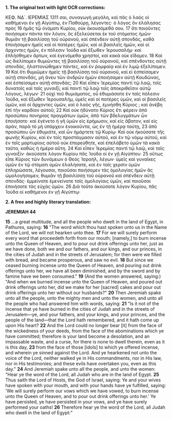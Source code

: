 **1. The original text with light OCR corrections:**

ΚΕΦ. ΝΔ´.
ΙΕΡΕΜΙΑΣ
1311
σαι, συναγωγὴ μεγάλη, καὶ πᾶς ὁ λαὸς οἱ καθήμενοι ἐν γῇ
Αἰγύπτῳ, ἐν Παθούρῃ, λέγοντες· ὁ λόγος ὃν ἐλάλησας πρὸς 16
ἡμᾶς τῷ ὀνόματι Κυρίου, οὐκ ἀκουσόμεθά σου. 17 ὅτι ποιοῦντες
ποιήσομεν πάντα τὸν λόγον, ὃς ἐξελεύσεται ἐκ τοῦ στόματος
ἡμῶν· θυμιᾶν τῇ βασιλίσσῃ τοῦ οὐρανοῦ, καὶ σπένδειν αὐτῇ
σπονδάς, καθὰ ἐποιήσαμεν ἡμεῖς καὶ οἱ πατέρες ἡμῶν, καὶ
οἱ βασιλεῖς ἡμῶν, καὶ οἱ ἄρχοντες ἡμῶν, ἐν πόλεσιν Ἰούδα
καὶ ἔξωθεν Ἱερουσαλήμ· καὶ ἐπλήσθημεν ἄρτων, καὶ ἐγενόμεθα
χρηστοί, καὶ κακὰ οὐκ εἴδομεν. 18 Καὶ ὡς διελίπομεν θυμιῶντες
τῇ βασιλίσσῃ τοῦ οὐρανοῦ, καὶ σπένδοντες αὐτῇ σπονδάς, ἠλαττονώθημεν πάντες, καὶ ἐν ῥομφαίᾳ καὶ ἐν λιμῷ ἐξελίπομεν.
19 Καὶ ὅτι θυμιῶμεν ἡμεῖς τῇ βασιλίσσῃ τοῦ οὐρανοῦ, καὶ εἰ ἐσπείσαμεν αὐτῇ σπονδάς, μὴ ἄνευ τῶν ἀνδρῶν ἡμῶν ἐποιήσαμεν αὐτῇ
Καυδῶνας, καὶ ἐσπείσαμεν αὐτῇ σπονδάς; 20 Καὶ εἶπεν Ἱερεμίας
παντὶ τῷ λαῷ, τοῖς δυνατοῖς καὶ ταῖς γυναιξί, καὶ παντὶ τῷ
λαῷ τοῖς ἀποκριθεῖσιν αὐτῷ λόγους, λέγων· 21 οὐχὶ τοῦ θυμιάματος, οὗ ἐθυμιάσατε ἐν ταῖς πόλεσιν Ἰούδα, καὶ ἔξωθεν Ἱερουσαλήμ, ὑμεῖς καὶ οἱ πατέρες ὑμῶν, καὶ οἱ βασιλεῖς ὑμῶν, καὶ
οἱ ἄρχοντες ὑμῶν, καὶ ὁ λαὸς γῆς, ἐμνήσθη Κύριος ; καὶ ἀνέβη
ἐπὶ τὴν καρδίαν αὐτοῦ; 22 Καὶ οὐκ ἠδύνατο Κύριος ἔτι φέρειν ἀπὸ
προσώπου πονηρίας πραγμάτων ὑμῶν, ἀπὸ τῶν βδελυγμάτων ὧν
ἐποιήσατε· καὶ ἐγένετο ἡ γῆ ὑμῶν εἰς ἐρήμωσιν, καὶ εἰς ἄβατον,
καὶ εἰς ἀρὰν, παρὰ τὸ μὴ ὑπάρχειν ἐνοικοῦντα, ὡς ἐν τῇ ἡμέρᾳ
ταύτῃ, 23 ἀπὸ προσώπου ὧν ἐθυμιάτε, καὶ ὧν ἡμάρτετε τῷ Κυρίῳ·
Καὶ οὐκ ἠκούσατε τῆς φωνῆς Κυρίου, καὶ ἐν τοῖς προστάγμασιν
αὐτοῦ, καὶ ἐν τῷ νόμῳ αὐτοῦ, καὶ ἐν τοῖς μαρτυρίοις αὐτοῦ οὐκ
ἐπορεύθητε, καὶ ἐπελάβετο ὑμῶν τὰ κακὰ ταῦτα, καθὼς ἡ ἡμέρα αὕτη. 24 Καὶ εἶπεν Ἱερεμίας παντὶ τῷ λαῷ, καὶ ταῖς γυναιξίν·
ἀκούσατε λόγον Κυρίου πᾶς Ἰούδα οἱ ἐν γῇ Αἰγύπτου· 25 οὕτως
εἶπε Κύριος τῶν δυνάμεων ὁ Θεὸς Ἰσραήλ, λέγων· ὑμεῖς καὶ γυναῖκες ὑμῶν ἐν τῷ στόματι ὑμῶν ἐλαλήσατε, καὶ ἐν ταῖς χερσὶν
ὑμῶν ἐπληρώσατε, λέγουσαι, ποιοῦσαι ποιήσομεν τὰς ὁμολογίας
ἡμῶν ἃς ὡμολογήσαμεν, θυμιᾶν τῇ βασιλίσσῃ τοῦ οὐρανοῦ καὶ
σπένδειν αὐτῇ σπονδάς· ἐμμείνατε ἐμενείνατε ταῖς ὁμολογίαις
ὑμῶν, καὶ ποιοῦσαι ἐποιήσατε τὰς εὐχὰς ὑμῶν. 26 Διὰ τοῦτο ἀκούσατε λόγον Κυρίου, πᾶς Ἰούδα οἱ καθήμενοι ἐν γῇ Αἰγύπτῳ·

**2. A free and highly literary translation:**

**JEREMIAH 44**

**15** ...a great multitude, and all the people who dwelt in the land of Egypt, in Pathures, saying:
**16** "The word which thou hast spoken unto us in the Name of the Lord, we will not hearken unto thee.
**17** For we will surely perform every word that proceedeth forth from our mouth; [namely,] to burn incense unto the Queen of Heaven, and to pour out drink offerings unto her, just as we have done, both we and our fathers, and our kings, and our princes, in the cities of Judah and in the streets of Jerusalem; for then were we filled with bread, and became prosperous, and saw no evil.
**18** But since we ceased burning incense unto the Queen of Heaven, and pouring out drink offerings unto her, we have all been diminished, and by the sword and by famine have we been consumed."
**19** (And the women answered, saying:) "And when we burned incense unto the Queen of Heaven, and poured out drink offerings unto her, did we make for her [sacred] cakes and pour out drink offerings unto her without our husbands?"
**20** Then Jeremiah spake unto all the people, unto the mighty men and unto the women, and unto all the people who had answered him with words, saying:
**21** "Is it not of the incense that ye have burned in the cities of Judah and in the streets of Jerusalem—ye, and your fathers, and your kings, and your princes, and the people of the land—that the Lord hath remembered, and it hath come up upon His heart?
**22** And the Lord could no longer bear [it] from the face of the wickedness of your deeds, from the face of the abominations which ye have committed; therefore is your land become a desolation, and an impassable waste, and a curse, for there is none to dwell therein, even as it is this day,
**23** from the face of those [idols] to which ye offered incense, and wherein ye sinned against the Lord. And ye hearkened not unto the voice of the Lord, neither walked ye in His commandments, nor in His law, nor in His testimonies; and these evils have overtaken you, even as this day."
**24** And Jeremiah spake unto all the people, and unto the women: "Hear ye the word of the Lord, all Judah who are in the land of Egypt.
**25** Thus saith the Lord of Hosts, the God of Israel, saying: Ye and your wives have spoken with your mouth, and with your hands have ye fulfilled, saying: 'We will surely perform our vows which we have vowed, to burn incense unto the Queen of Heaven, and to pour out drink offerings unto her.' Ye have persisted, ye have persisted in your vows, and ye have surely performed your oaths!
**26** Therefore hear ye the word of the Lord, all Judah who dwell in the land of Egypt:"